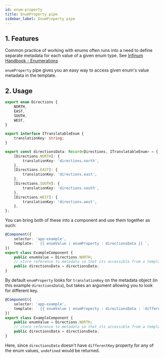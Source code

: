```yaml
---
id: enum-property
title: EnumProperty pipe
sidebar_label: EnumProperty pipe
---
```


## 1. Features

Common practice of working with enums often runs into a need to define separate metadata for each value of a given enum type. See [Infinum Handbook - Enumerations](https://infinum.com/handbook/frontend/angular/angular-guidelines-and-best-practices/file-and-module-organization-and-naming#enumerations)

`enumProperty` pipe gives you an easy way to access given enum's value metadata in the template.

## 2. Usage

```ts
export enum Directions {
	NORTH,
	EAST,
	SOUTH,
	WEST,
}

export interface ITranslatableEnum {
	translationKey: string;
}

export const directionsData: Record<Directions, ITranslatableEnum> = {
	[Directions.NORTH]: {
		translationKey: 'directions.north',
	},
	[Directions.EAST]: {
		translationKey: 'directions.east',
	},
	[Directions.SOUTH]: {
		translationKey: 'directions.south',
	},
	[Directions.WEST]: {
		translationKey: 'directions.west',
	},
};
```

You can bring both of these into a component and use them together as such:

```ts
@Component({
	selector: 'app-example',
	template: ` {{ enumValue | enumProperty : directionsData }} `,
})
export class ExampleComponent {
	public enumValue = Directions.NORTH;
	// store reference to metadata so that its accessible from a template
	public directionsData = directionsData;
}
```

By default `enumProperty` looks for `translationKey` on the metadata object (in this example `directionsData`), but takes an argument allowing you to look for different key.

```ts
@Component({
	selector: 'app-example',
	template: ` {{ enumValue | enumProperty : directionsData : 'differentKey' }} `,
})
export class ExampleComponent {
	public enumValue = Directions.NORTH;
	// store reference to metadata so that its accessible from a template
	public directionsData = directionsData;
}
```

Here, since `directionsData` doesn't have `differentKey` property for any of the enum values, `undefined` would be returned.
